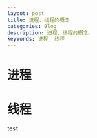 ```yaml
---
layout: post
title: 进程、线程的概念
categories: Blog
description: 进程、线程的概念。
keywords: 进程, 线程
---
```


# 进程

# 线程
test